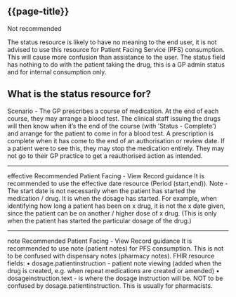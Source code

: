 ## {{page-title}}

<span class="mro-circle avoid" title=""></span> Not recommended

The status resource is likely to have no meaning to the end user, it is not advised to use this resource for Patient Facing Service (PFS) consumption. This will cause more confusion than assistance to the user. The status field has nothing to do with the patient taking the drug, this is a GP admin status and for internal consumption only.

## What is the status resource for?
Scenario - The GP prescribes a course of medication. At the end of each course, they may arrange a blood test. The clinical staff issuing the drugs will then know when it’s the end of the course (with 'Status - Complete') and arrange for the patient to come in for a blood test. A prescription is complete when it has come to the end of an authorisation or review date. If a patient were to see this, they may stop the medication entirely. They may not go to their GP practice to get a reauthorised action as intended.
________________________________________
effective
 Recommended
Patient Facing - View Record guidance
It is recommended to use the effective date resource (Period (start,end)). Note - The start date is not necessarily when the patient has started the medication / drug. It is when the dosage has started.
For example, when identifying how long a patient has been on x drug, it is not the x date given, since the patient can be on another / higher dose of x drug. (This is only when the patient has started the particular dosage of the drug.)
________________________________________
note
 Recommended
Patient Facing - View Record guidance
It is recommended to use note (patient notes) for PFS consumption. This is not to be confused with dispensary notes (pharmacy notes).
FHIR resource fields:
•	dosage.patientinstruction - patient note viewing (added when the drug is created, e.g. when repeat medications are created or amended)
•	dosageinstruction.text - is where the dosage instruction will be. NOT to be confused by dosage.patientinstruction. This is usually for pharmacists.

